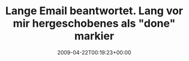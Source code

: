 ---
retweeted: false
source: <a href="http://twitter.com" rel="nofollow">Twitter Web Client</a>
entities:
  hashtags:
  - text: gtd
    indices:
    - '94'
    - '98'
  symbols: []
  user_mentions: []
  urls: []
display_text_range:
- '0'
- '107'
favorite_count: '0'
id_str: '1580110946'
truncated: false
retweet_count: '0'
id: '1580110946'
created_at: Wed Apr 22 00:19:23 +0000 2009
favorited: false
full_text: 'Lange Email beantwortet. Lang vor mir hergeschobenes als "done" markiert.
  Heute war scheinbar #gtd Abend...'
lang: de
tags:
- gtd
- pesos/twitter
date: '2009-04-22T00:19:23+00:00'
src: https://twitter.com/bascht/status/1580110946
original_url: https://twitter.com/bascht/status/1580110946
type: twitter_tweet
text: 'Lange Email beantwortet. Lang vor mir hergeschobenes als "done" markiert. Heute
  war scheinbar #gtd Abend...'
title: Lange Email beantwortet. Lang vor mir hergeschobenes als "done" markier

---